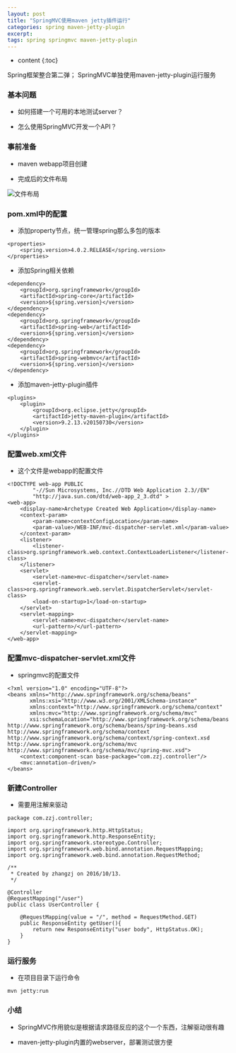 ```yaml
---
layout: post
title: "SpringMVC使用maven jetty插件运行"
categories: spring maven-jetty-plugin
excerpt: 
tags: spring springmvc maven-jetty-plugin
---
```


* content
{:toc}

Spring框架整合第二弹；
SpringMVC单独使用maven-jetty-plugin运行服务




### 基本问题

- 如何搭建一个可用的本地测试server？

- 怎么使用SpringMVC开发一个API？ 

### 事前准备

- maven webapp项目创建

- 完成后的文件布局

![文件布局](http://ww3.sinaimg.cn/large/8d6a2535gw1f8qh78xqt5j20930abdh2.jpg)

### pom.xml中的配置

- 添加property节点，统一管理spring那么多包的版本

```
<properties>
    <spring.version>4.0.2.RELEASE</spring.version>
</properties>
```

- 添加Spring相关依赖

```
<dependency>
    <groupId>org.springframework</groupId>
    <artifactId>spring-core</artifactId>
    <version>${spring.version}</version>
</dependency>
<dependency>
    <groupId>org.springframework</groupId>
    <artifactId>spring-web</artifactId>
    <version>${spring.version}</version>
</dependency>
<dependency>
    <groupId>org.springframework</groupId>
    <artifactId>spring-webmvc</artifactId>
    <version>${spring.version}</version>
</dependency>
```

- 添加maven-jetty-plugin插件

```
<plugins>
    <plugin>
        <groupId>org.eclipse.jetty</groupId>
        <artifactId>jetty-maven-plugin</artifactId>
        <version>9.2.13.v20150730</version>
    </plugin>
</plugins>
```

### 配置web.xml文件

- 这个文件是webapp的配置文件

```
<!DOCTYPE web-app PUBLIC
        "-//Sun Microsystems, Inc.//DTD Web Application 2.3//EN"
        "http://java.sun.com/dtd/web-app_2_3.dtd" >
<web-app>
    <display-name>Archetype Created Web Application</display-name>
    <context-param>
        <param-name>contextConfigLocation</param-name>
        <param-value>/WEB-INF/mvc-dispatcher-servlet.xml</param-value>
    </context-param>
    <listener>
        <listener-class>org.springframework.web.context.ContextLoaderListener</listener-class>
    </listener>
    <servlet>
        <servlet-name>mvc-dispatcher</servlet-name>
        <servlet-class>org.springframework.web.servlet.DispatcherServlet</servlet-class>
        <load-on-startup>1</load-on-startup>
    </servlet>
    <servlet-mapping>
        <servlet-name>mvc-dispatcher</servlet-name>
        <url-pattern>/</url-pattern>
    </servlet-mapping>
</web-app>
``` 

### 配置mvc-dispatcher-servlet.xml文件

- springmvc的配置文件

```
<?xml version="1.0" encoding="UTF-8"?>
<beans xmlns="http://www.springframework.org/schema/beans"
       xmlns:xsi="http://www.w3.org/2001/XMLSchema-instance"
       xmlns:context="http://www.springframework.org/schema/context"
       xmlns:mvc="http://www.springframework.org/schema/mvc"
       xsi:schemaLocation="http://www.springframework.org/schema/beans http://www.springframework.org/schema/beans/spring-beans.xsd http://www.springframework.org/schema/context http://www.springframework.org/schema/context/spring-context.xsd http://www.springframework.org/schema/mvc http://www.springframework.org/schema/mvc/spring-mvc.xsd">
    <context:component-scan base-package="com.zzj.controller"/>
    <mvc:annotation-driven/>
</beans>
```

### 新建Controller

- 需要用注解来驱动

```
package com.zzj.controller;

import org.springframework.http.HttpStatus;
import org.springframework.http.ResponseEntity;
import org.springframework.stereotype.Controller;
import org.springframework.web.bind.annotation.RequestMapping;
import org.springframework.web.bind.annotation.RequestMethod;

/**
 * Created by zhangzj on 2016/10/13.
 */

@Controller
@RequestMapping("/user")
public class UserController {

    @RequestMapping(value = "/", method = RequestMethod.GET)
    public ResponseEntity getUser(){
        return new ResponseEntity("user body", HttpStatus.OK);
    }
}
```

### 运行服务

- 在项目目录下运行命令

```
mvn jetty:run
```

### 小结

- SpringMVC作用貌似是根据请求路径反应的这个一个东西，注解驱动很有趣

- maven-jetty-plugin内置的webserver，部署测试很方便

